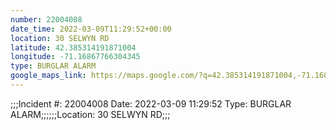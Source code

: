 ```yaml
---
number: 22004008
date_time: 2022-03-09T11:29:52+00:00
location: 30 SELWYN RD
latitude: 42.385314191871004
longitude: -71.16867766304345
type: BURGLAR ALARM
google_maps_link: https://maps.google.com/?q=42.385314191871004,-71.16867766304345
---
```


;;;Incident #: 22004008  Date: 2022-03-09 11:29:52   Type: BURGLAR ALARM;;;;;;Location: 30 SELWYN RD;;;
